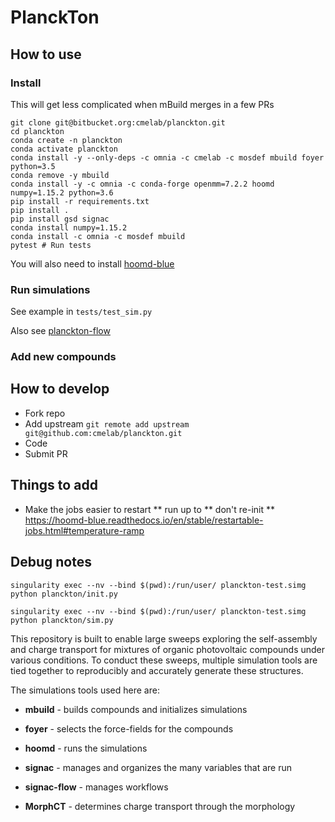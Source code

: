 # PlanckTon


## How to use

### Install

This will get less complicated when mBuild merges in a few PRs

```
git clone git@bitbucket.org:cmelab/planckton.git
cd planckton
conda create -n planckton
conda activate planckton
conda install -y --only-deps -c omnia -c cmelab -c mosdef mbuild foyer python=3.5
conda remove -y mbuild
conda install -y -c omnia -c conda-forge openmm=7.2.2 hoomd numpy=1.15.2 python=3.6
pip install -r requirements.txt
pip install .
pip install gsd signac
conda install numpy=1.15.2
conda install -c omnia -c mosdef mbuild
pytest # Run tests
```

You will also need to install [hoomd-blue](https://hoomd-blue.readthedocs.io/en/stable/)

### Run simulations

See example in `tests/test_sim.py`

Also see [planckton-flow](https://github.com/cmelab/planckton-flow)

### Add new compounds 


## How to develop

* Fork repo
* Add upstream `git remote add upstream git@github.com:cmelab/planckton.git`
* Code
* Submit PR

## Things to add

* Make the jobs easier to restart
** run up to
** don't re-init
** https://hoomd-blue.readthedocs.io/en/stable/restartable-jobs.html#temperature-ramp

## Debug notes 

`singularity exec --nv --bind $(pwd):/run/user/ planckton-test.simg python planckton/init.py`

`singularity exec --nv --bind $(pwd):/run/user/ planckton-test.simg python planckton/sim.py`

This repository is built to enable large sweeps exploring the self-assembly and charge transport 
for mixtures of organic photovoltaic compounds under various conditions.
To conduct these sweeps, multiple simulation tools are tied together 
to reproducibly and accurately generate these structures.


The simulations tools used here are:

* **mbuild** - builds compounds and initializes simulations

* **foyer** - selects the force-fields for the compounds

* **hoomd** - runs the simulations

* **signac** - manages and organizes the many variables that are run

* **signac-flow** - manages workflows

* **MorphCT** - determines charge transport through the morphology
